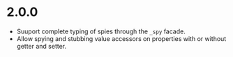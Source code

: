 # 2.0.0
 * Suuport complete typing of spies through the `_spy` facade.
 * Allow spying and stubbing value accessors on properties with or without getter and setter.